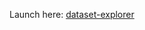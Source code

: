 Launch here: [dataset-explorer](https://mybinder.org/v2/gh/the-codingschool/dataset-explorer/main?urlpath=%2Fvoila%2Frender%2FDataset_Explorer_Prototype.ipynb)
